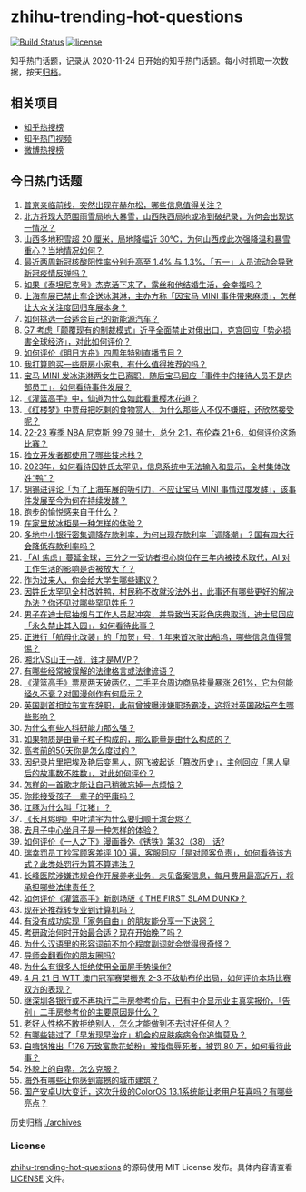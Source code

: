 # zhihu-trending-hot-questions

[![Build Status](https://github.com/justjavac/zhihu-trending-hot-questions/workflows/ci/badge.svg?branch=master)](https://github.com/justjavac/zhihu-trending-hot-questions/actions)
[![license](https://img.shields.io/github/license/justjavac/zhihu-trending-hot-questions)](https://github.com/justjavac/zhihu-trending-hot-questions/blob/master/LICENSE)

知乎热门话题，记录从 2020-11-24
日开始的知乎热门话题。每小时抓取一次数据，按天[归档](./archives)。

## 相关项目

- [知乎热搜榜](https://github.com/justjavac/zhihu-trending-top-search)
- [知乎热门视频](https://github.com/justjavac/zhihu-trending-hot-video)
- [微博热搜榜](https://github.com/justjavac/weibo-trending-hot-search)

## 今日热门话题

<!-- BEGIN -->
<!-- 最后更新时间 Sun Apr 23 2023 01:15:42 GMT+0800 (China Standard Time) -->

1. [普京亲临前线，突然出现在赫尔松，哪些信息值得关注？](https://www.zhihu.com/question/596305328)
1. [北方将现大范围雨雪局地大暴雪，山西陕西局地或冷到破纪录，为何会出现这一情况？](https://www.zhihu.com/question/597106236)
1. [山西多地积雪超 20 厘米，局地降幅近 30℃，为何山西成此次强降温和暴雪重心？当地情况如何？](https://www.zhihu.com/question/596988386)
1. [最近两周新冠核酸阳性率分别升高至 1.4% 与 1.3%，「五一」人员流动会导致新冠疫情反弹吗？](https://www.zhihu.com/question/597106562)
1. [如果《泰坦尼克号》杰克活下来了，露丝和他结婚生活，会幸福吗？](https://www.zhihu.com/question/566975207)
1. [上海车展已禁止车企送冰淇淋，主办方称「因宝马 MINI 事件带来麻烦」，怎样让大众关注度回归车展本身？](https://www.zhihu.com/question/597124757)
1. [如何挑选一台适合自己的新能源汽车？](https://www.zhihu.com/question/594315967)
1. [G7 考虑「颠覆现有的制裁模式」近乎全面禁止对俄出口，克宫回应「势必损害全球经济」，对此如何评价？](https://www.zhihu.com/question/597101735)
1. [如何评价《明日方舟》四周年特别直播节目？](https://www.zhihu.com/question/596970255)
1. [我打算购买一些厨房小家电，有什么值得推荐的吗？](https://www.zhihu.com/question/584235870)
1. [宝马 MINI 发冰淇淋两女生已离职，随后宝马回应「事件中的接待人员不是内部员工」，如何看待事件发展？](https://www.zhihu.com/question/596984827)
1. [《灌篮高手》中，仙道为什么如此看重樱木花道？](https://www.zhihu.com/question/396935617)
1. [《红楼梦》中贾母把吃剩的食物赏人，为什么那些人不仅不嫌脏，还欣然接受呢？](https://www.zhihu.com/question/564154345)
1. [22-23 赛季 NBA 尼克斯 99:79 骑士，总分 2:1，布伦森 21+6，如何评价这场比赛？](https://www.zhihu.com/question/597082936)
1. [独立开发者都使用了哪些技术栈？](https://www.zhihu.com/question/582771512)
1. [2023年，如何看待因姓氏太罕见，信息系统中无法输入和显示，全村集体改姓“鸭”？](https://www.zhihu.com/question/596899446)
1. [胡锡进评论「为了上海车展的吸引力，不应让宝马 MINI 事情过度发酵」，该事件发展至今为何在持续发酵？](https://www.zhihu.com/question/596968200)
1. [跑步的愉悦感来自于什么？](https://www.zhihu.com/question/574652225)
1. [在家里放冰柜是一种怎样的体验？](https://www.zhihu.com/question/285191179)
1. [多地中小银行密集调降存款利率，为何出现存款利率「调降潮」？国有四大行会降低存款利率吗？](https://www.zhihu.com/question/597096718)
1. [「AI 焦虑」蔓延全球，三分之一受访者担心岗位在三年内被技术取代，AI 对工作生活的影响是否被放大了？](https://www.zhihu.com/question/597011126)
1. [作为过来人，你会给大学生哪些建议？](https://www.zhihu.com/question/451670971)
1. [因姓氏太罕见全村改姓鸭，村民称不改就没法外出，此事还有哪些更好的解决办法？你还见过哪些罕见姓氏？](https://www.zhihu.com/question/597087473)
1. [男子在迪士尼抽烟与工作人员起冲突，并导致当天彩色庆典取消，迪士尼回应「永久禁止其入园」，如何看待此事？](https://www.zhihu.com/question/596729103)
1. [正进行「航母化改装」的「加贺」号，1 年来首次驶出船坞，哪些信息值得警惕？](https://www.zhihu.com/question/596979835)
1. [湘北VS山王一战，谁才是MVP？](https://www.zhihu.com/question/52263433)
1. [有哪些经常被误解的法律格言或法律谚语？](https://www.zhihu.com/question/383772087)
1. [《灌篮高手》票房两天破两亿，二手平台周边商品挂量暴涨 261%，它为何能经久不衰？对国漫创作有何启示？](https://www.zhihu.com/question/597089960)
1. [英国副首相拉布宣布辞职，此前曾被曝涉嫌职场霸凌，这将对英国政坛产生哪些影响？](https://www.zhihu.com/question/596976055)
1. [为什么有些人科研能力那么强？](https://www.zhihu.com/question/596552810)
1. [如果物质是由量子粒子构成的，那么能量是由什么构成的？](https://www.zhihu.com/question/595116066)
1. [高考前的50天你是怎么度过的？](https://www.zhihu.com/question/395072182)
1. [因纪录片里把埃及艳后变黑人，网飞被起诉「篡改历史」，主创回应「黑人皇后的故事数不胜数」，对此如何评价？](https://www.zhihu.com/question/596733367)
1. [怎样的一首歌才能让自己稍微忘掉一点烦恼？](https://www.zhihu.com/question/597081559)
1. [你能接受孩子一辈子的平庸吗？](https://www.zhihu.com/question/597072666)
1. [江豚为什么叫「江猪」？](https://www.zhihu.com/question/463713853)
1. [《长月烬明》中叶清宇为什么要归顺于澹台烬？](https://www.zhihu.com/question/596499251)
1. [去月子中心坐月子是一种怎样的体验？](https://www.zhihu.com/question/36078968)
1. [如何评价《一人之下》漫画番外《锈铁》第32（38） 话?](https://www.zhihu.com/question/597050141)
1. [瑞幸罚员工抄写顾客差评 100 遍，客服回应「是对顾客负责」，如何看待该方式？此类处罚行为算不算违法？](https://www.zhihu.com/question/597118528)
1. [长峰医院涉嫌违规合作开展养老业务，未见备案信息，每月费用最高近万，将承担哪些法律责任？](https://www.zhihu.com/question/597110713)
1. [如何评价《灌篮高手》新剧场版《 THE FIRST SLAM DUNK》？](https://www.zhihu.com/question/570231492)
1. [现在还推荐转专业到计算机吗？](https://www.zhihu.com/question/588368801)
1. [有没有成功实现「家务自由」的朋友能分享一下诀窍？](https://www.zhihu.com/question/596550912)
1. [考研政治何时开始最合适？现在开始晚了吗？](https://www.zhihu.com/question/595690997)
1. [为什么汉语里的形容词前不加个程度副词就会觉得很奇怪？](https://www.zhihu.com/question/595450696)
1. [导师会翻看你的朋友圈吗?](https://www.zhihu.com/question/377742704)
1. [为什么有很多人拒绝使用全面屏手势操作?](https://www.zhihu.com/question/327054955)
1. [4 月 21 日 WTT 澳门冠军赛樊振东 2-3 不敌勒布伦出局，如何评价本场比赛双方的表现？](https://www.zhihu.com/question/597045748)
1. [继深圳各银行或不再执行二手房参考价后，已有中介显示业主真实报价，「告别」二手房参考价的主要原因是什么？](https://www.zhihu.com/question/596898872)
1. [老好人性格不敢拒绝别人，怎么才能做到不去讨好任何人？](https://www.zhihu.com/question/596704821)
1. [有哪些错过了「早发现早治疗」机会的皮肤疾病令你追悔莫及？](https://www.zhihu.com/question/596999000)
1. [自嗨锅推出「176 万致富款花蛤粉」被指侮辱死者，被罚 80 万，如何看待此事？](https://www.zhihu.com/question/596360875)
1. [外貌上的自卑，怎么克服？](https://www.zhihu.com/question/593384038)
1. [海外有哪些让你感到震撼的城市建筑？](https://www.zhihu.com/question/592475240)
1. [国产安卓UI大变迁，这次升级的ColorOS 13.1系统能让老用户狂喜吗？有哪些亮点？](https://www.zhihu.com/question/596992508)

<!-- END -->

历史归档 [./archives](./archives)

### License

[zhihu-trending-hot-questions](https://github.com/justjavac/zhihu-trending-hot-questions)
的源码使用 MIT License 发布。具体内容请查看 [LICENSE](./LICENSE) 文件。
